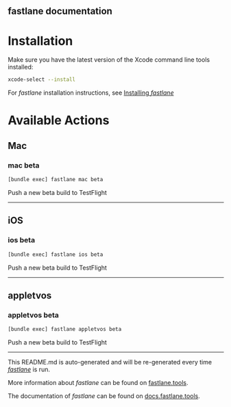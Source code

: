 fastlane documentation
----

# Installation

Make sure you have the latest version of the Xcode command line tools installed:

```sh
xcode-select --install
```

For _fastlane_ installation instructions, see [Installing _fastlane_](https://docs.fastlane.tools/#installing-fastlane)

# Available Actions

## Mac

### mac beta

```sh
[bundle exec] fastlane mac beta
```

Push a new beta build to TestFlight

----


## iOS

### ios beta

```sh
[bundle exec] fastlane ios beta
```

Push a new beta build to TestFlight

----


## appletvos

### appletvos beta

```sh
[bundle exec] fastlane appletvos beta
```

Push a new beta build to TestFlight

----

This README.md is auto-generated and will be re-generated every time [_fastlane_](https://fastlane.tools) is run.

More information about _fastlane_ can be found on [fastlane.tools](https://fastlane.tools).

The documentation of _fastlane_ can be found on [docs.fastlane.tools](https://docs.fastlane.tools).

